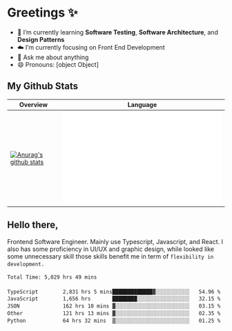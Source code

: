 # Greetings ✨

- 🌱 I’m currently learning **Software Testing**, **Software Architecture**, and **Design Patterns**
- ☁️ I’m currently focusing on Front End Development
- 💬 Ask me about anything
- 😄 Pronouns: [object Object]

## My Github Stats

| Overview | Language |
| --- | --- |
|[![Anurag's github stats](https://github-readme-stats.vercel.app/api?username=abui-am&count_private=true)](https://github.com/anuraghazra/github-readme-stats)|![Language](https://raw.githubusercontent.com/abui-am/stats/c6455f656dfce7acd3951e5ec5b25d72af0b2ee3/generated/languages.svg)|

## Hello there, 
Frontend Software Engineer. 
Mainly use Typescript, Javascript, and React. I also has some proficiency in UI/UX and graphic design, while looked like some unnecessary skill those skills benefit me in term of `flexibility in development.`


<!--START_SECTION:waka-->

```txt
Total Time: 5,029 hrs 49 mins

TypeScript        2,831 hrs 5 mins█████████████▓░░░░░░░░░░░   54.96 %
JavaScript        1,656 hrs       ████████░░░░░░░░░░░░░░░░░   32.15 %
JSON              162 hrs 10 mins ▓░░░░░░░░░░░░░░░░░░░░░░░░   03.15 %
Other             121 hrs 13 mins ▓░░░░░░░░░░░░░░░░░░░░░░░░   02.35 %
Python            64 hrs 32 mins  ▒░░░░░░░░░░░░░░░░░░░░░░░░   01.25 %
```

<!--END_SECTION:waka-->
